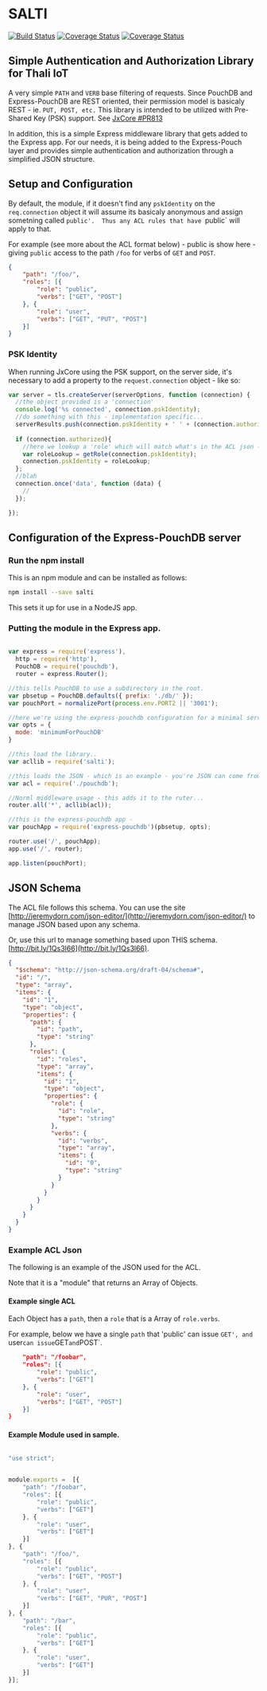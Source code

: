 # SALTI
[![Build Status](https://travis-ci.org/cicorias/salt2.svg?branch=master)](https://travis-ci.org/cicorias/salt2)
[![Coverage Status](https://coveralls.io/repos/github/thaliproject/salti/badge.svg?branch=initial)](https://coveralls.io/github/thaliproject/salti?branch=initial)
[![Coverage Status](https://coveralls.io/repos/github/thaliproject/salti/badge.svg?branch=master)](https://coveralls.io/github/thaliproject/salti?branch=master)

## Simple Authentication and Authorization Library for Thali IoT

A very simple `PATH` and `VERB` base filtering of requests. Since PouchDB and Express-PouchDB are REST oriented, their permission model is basicaly REST - ie. `PUT, POST, etc.`
This library is intended to be utilized with Pre-Shared Key (PSK) support.  See [JxCore #PR813](https://github.com/jxcore/jxcore/pull/813)

In addition, this is a simple Express middleware library that gets added to the Express app.
For our needs, it is being added to the Express-Pouch layer and provides simple authentication and authorization through a simplified JSON structure.
## Setup and Configuration
By default, the module, if it doesn't find any `pskIdentity` on the `req.connection` object it will assume its basicaly anonymous and assign sometning called `public'.  Thus any ACL rules that have `public` will apply to that.

For example (see more about the ACL format below) - public is show here - giving `public` access to the path `/foo` for verbs of `GET` and `POST`.

```json
{
    "path": "/foo/",
    "roles": [{
        "role": "public",
        "verbs": ["GET", "POST"]
    }, {
        "role": "user",
        "verbs": ["GET", "PUT", "POST"]
    }]
}

```
### PSK Identity

When running JxCore using the PSK support, on the server side, it's necessary to add a property to the `request.connection` object - like so:

```javascript
var server = tls.createServer(serverOptions, function (connection) {
  //the object provided is a 'connection'
  console.log('%s connected', connection.pskIdentity);
  //do something with this - implementation specific...
  serverResults.push(connection.pskIdentity + ' ' + (connection.authorized ? 'authorized' : 'not authorized'));
  
  if (connection.authorized){
    //here we lookup a 'role' which will match what's in the ACL json - 
    var roleLookup = getRole(connection.pskIdentity);
    connection.pskIdentity = roleLookup;
  };
  //blah
  connection.once('data', function (data) {
    //
  });

});

```

## Configuration of the Express-PouchDB server

### Run the npm install

This is an npm module and can be installed as follows:

```bash
npm install --save salti

```

This sets it up for use in a NodeJS app.

### Putting the module in the Express app.

```javascript

var express = require('express'),
  http = require('http'),
  PouchDB = require('pouchdb'),
  router = express.Router();

//this tells PouchDB to use a subdirectory in the root.
var pbsetup = PouchDB.defaults({ prefix: './db/' });
var pouchPort = normalizePort(process.env.PORT2 || '3001');

//here we're using the express-pouchdb configuration for a minimal server.
var opts = {
  mode: 'minimumForPouchDB'
}

//this load the library.. 
var acllib = require('salti');

//this loads the JSON - which is an example - you're JSON can come from anywhere but should match the json schema
var acl = require('./pouchdb');

//Norml middleware usage - this adds it to the ruter...
router.all('*', acllib(acl));

//this is the express-pouchdb app - 
var pouchApp = require('express-pouchdb')(pbsetup, opts);

router.use('/', pouchApp);
app.use('/', router);

app.listen(pouchPort);

```

## JSON Schema

The ACL file follows this schema.  You can use the site [http://jeremydorn.com/json-editor/](http://jeremydorn.com/json-editor/) to manage JSON based upon any schema.

Or, use this url to manage something based upon THIS schema. [http://bit.ly/1Qs3l66](http://bit.ly/1Qs3l66).

```json
{
  "$schema": "http://json-schema.org/draft-04/schema#",
  "id": "/",
  "type": "array",
  "items": {
    "id": "1",
    "type": "object",
    "properties": {
      "path": {
        "id": "path",
        "type": "string"
      },
      "roles": {
        "id": "roles",
        "type": "array",
        "items": {
          "id": "1",
          "type": "object",
          "properties": {
            "role": {
              "id": "role",
              "type": "string"
            },
            "verbs": {
              "id": "verbs",
              "type": "array",
              "items": {
                "id": "0",
                "type": "string"
              }
            }
          }
        }
      }
    }
  }
}

```

### Example ACL Json

The following is an example of the JSON used for the ACL.

Note that it is a "module" that returns an Array of Objects.

#### Example single ACL

Each Object has a `path`, then a `role` that is a Array of `role.verbs`.

For example, below we have a single `path` that 'public' can issue `GET', and `user` can issue `GET` and `POST`.

```json
    "path": "/foobar",
    "roles": [{
        "role": "public",
        "verbs": ["GET"]
    }, {
        "role": "user",
        "verbs": ["GET", "POST"]
    }]
}

```
#### Example Module used in sample.

```javascript

"use strict";


module.exports =  [{
    "path": "/foobar",
    "roles": [{
        "role": "public",
        "verbs": ["GET"]
    }, {
        "role": "user",
        "verbs": ["GET"]
    }]
}, {
    "path": "/foo/",
    "roles": [{
        "role": "public",
        "verbs": ["GET", "POST"]
    }, {
        "role": "user",
        "verbs": ["GET", "PUR", "POST"]
    }]
}, {
    "path": "/bar",
    "roles": [{
        "role": "public",
        "verbs": ["GET"]
    }, {
        "role": "user",
        "verbs": ["GET"]
    }]
}];
```

